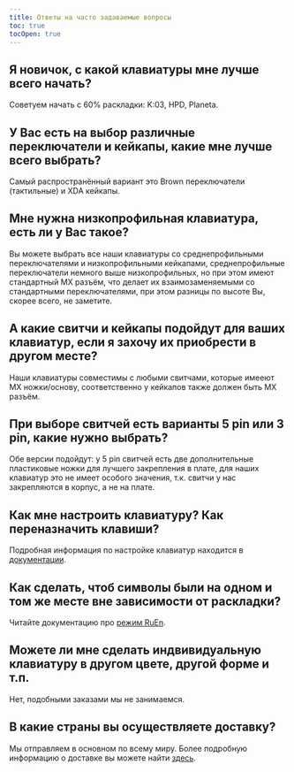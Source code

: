 ```yaml
---
title: Ответы на часто задаваемые вопросы
toc: true
tocOpen: true
---
```

## Я новичок, с какой клавиатуры мне лучше всего начать?
Советуем начать с 60% раскладки: K:03, HPD, Planeta.

## У Вас есть на выбор различные переключатели и кейкапы, какие мне лучше всего выбрать?
Самый распространённый вариант это Brown переключатели (тактильные) и XDA кейкапы.

## Мне нужна низкопрофильная клавиатура, есть ли у Вас такое?
Вы можете выбрать все наши клавиатуры со среднепрофильными переключателями и низкопрофильными кейкапами, среднепрофильные переключатели немного выше низкопрофильных, но при этом имеют стандартный MX разъём, что делает их взаимозаменяемыми со стандартными переключателями, при этом разницы по высоте Вы, скорее всего, не заметите.

## А какие свитчи и кейкапы подойдут для ваших клавиатур, если я захочу их приобрести в другом месте?
Наши клавиатуры совместимы с любыми свитчами, которые имееют MX ножки/основу, соответственно у кейкапов также должен быть MX разъём.

## При выборе свитчей есть варианты 5 pin или 3 pin, какие нужно выбрать?
Обе версии подойдут: у 5 pin свитчей есть две дополнительные пластиковые ножки для лучшего закрепления в плате, для наших клавиатур это не имеет особого значения, т.к. свитчи у нас закрепляются в корпус, а не на плате.

## Как мне настроить клавиатуру? Как переназначить клавиши?
Подробная информация по настройке клавиатур находится в [документации](docs).

## Как сделать, чтоб символы были на одном и том же месте вне зависимости от раскладки?
Читайте документацию про [режим RuEn](docs/ruen).

## Можете ли мне сделать индвивидуальную клавиатуру в другом цвете, другой форме и т.п.
Нет, подобными заказами мы не занимаемся.

## В какие страны вы осуществляете доставку?
Мы отправляем в основном по всему миру. Более подробную информацию о доставке вы можете найти [здесь](https://ru.ergohaven.xyz/shipping).
